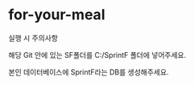 # for-your-meal
실행 시 주의사항

해당 Git 안에 있는 SF폴더를 C:/SprintF 폴더에 넣어주세요.

본인 데이터베이스에 SprintF라는 DB를 생성해주세요.

